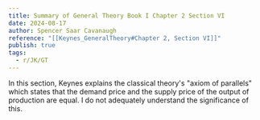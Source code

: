 ```yaml
---
title: Summary of General Theory Book I Chapter 2 Section VI
date: 2024-08-17
author: Spencer Saar Cavanaugh
reference: "[[Keynes_GeneralTheory#Chapter 2, Section VI]]"
publish: true
tags:
  - r/JK/GT
---
```

In this section, Keynes explains the classical theory's "axiom of parallels" which states that the demand price and the supply price of the output of production are equal. I do not adequately understand the significance of this.
